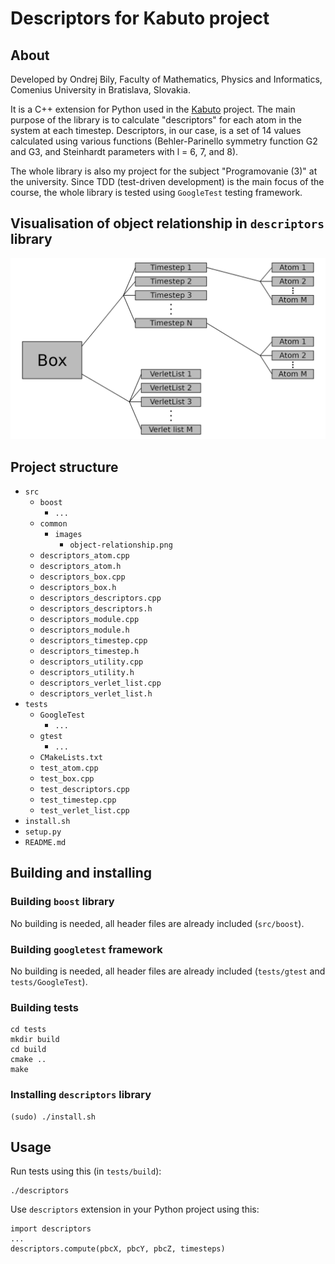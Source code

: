 # Descriptors for Kabuto project

## About

Developed by Ondrej Bily, Faculty of Mathematics, Physics and Informatics, Comenius University in Bratislava, Slovakia.

It is a C++ extension for Python used in the [Kabuto](https://github.com/ondrej17/kabuto) project. The main purpose of the library is to calculate "descriptors" for each atom in the system at each timestep. Descriptors, in our case, is a set of 14 values calculated using various functions (Behler-Parinello symmetry function G2 and G3, and Steinhardt parameters with l = 6, 7, and 8). 

The whole library is also my project for the subject "Programovanie (3)" at the university. Since TDD (test-driven development) is the main focus of the course, the whole library is tested using `GoogleTest` testing framework.


## Visualisation of object relationship in `descriptors` library

![object-relationship](src/common/images/object-relationship.png)


## Project structure

* `src`
  * `boost`
    * `...`
  * `common`
    * `images`
      * `object-relationship.png`
  * `descriptors_atom.cpp`
  * `descriptors_atom.h`
  * `descriptors_box.cpp`
  * `descriptors_box.h`
  * `descriptors_descriptors.cpp`
  * `descriptors_descriptors.h`
  * `descriptors_module.cpp`
  * `descriptors_module.h`
  * `descriptors_timestep.cpp`
  * `descriptors_timestep.h`
  * `descriptors_utility.cpp`
  * `descriptors_utility.h`
  * `descriptors_verlet_list.cpp`
  * `descriptors_verlet_list.h`
* `tests`
  * `GoogleTest`
    * `...`
  * `gtest`
    * `...`
  * `CMakeLists.txt`
  * `test_atom.cpp`
  * `test_box.cpp`
  * `test_descriptors.cpp`
  * `test_timestep.cpp`
  * `test_verlet_list.cpp`
* `install.sh`
* `setup.py`
* `README.md`

## Building and installing

### Building `boost` library

No building is needed, all header files are already included (`src/boost`).

### Building `googletest` framework

No building is needed, all header files are already included (`tests/gtest` and `tests/GoogleTest`).

### Building tests

    cd tests 
    mkdir build
    cd build
    cmake ..
    make 

### Installing `descriptors` library

    (sudo) ./install.sh
     
## Usage

Run tests using this (in `tests/build`):

    ./descriptors

Use `descriptors` extension in your Python project using this:

    import descriptors
    ...
    descriptors.compute(pbcX, pbcY, pbcZ, timesteps)
